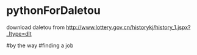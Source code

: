 # pythonForDaletou
download daletou  from http://www.lottery.gov.cn/historykj/history_1.jspx?_ltype=dlt

#by the way
#finding a job 
